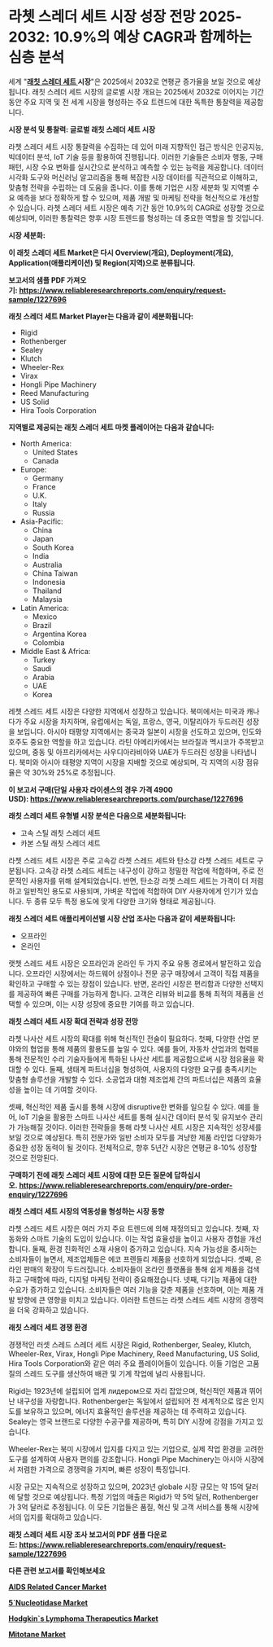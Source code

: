 <p><h1>라쳇 스레더 세트 시장 성장 전망 2025-2032: 10.9%의 예상 CAGR과 함께하는 심층 분석</h1></p><p>세계 "<strong><a href="https://www.reliableresearchreports.com/ratchet-threader-set-r1227696?utm_campaign=105&utm_medium=8&utm_source=Github&utm_content=ia&utm_term=09012025&utm_id=ratchet-threader-set">래칫 스레더 세트&nbsp;</a></strong><strong>시장</strong>"은 2025에서 2032로 연평균 증가율을 보일 것으로 예상됩니다. 래칫 스레더 세트 시장의 글로벌 시장 개요는 2025에서 2032로 이어지는 기간 동안 주요 지역 및 전 세계 시장을 형성하는 주요 트렌드에 대한 독특한 통찰력을 제공합니다.</p>
<p><strong>시장 분석 및 통찰력: 글로벌 래칫 스레더 세트 시장</strong></p>
<p><p>라쳇 스레더 세트 시장 통찰력을 수집하는 데 있어 미래 지향적인 접근 방식은 인공지능, 빅데이터 분석, IoT 기술 등을 활용하여 진행됩니다. 이러한 기술들은 소비자 행동, 구매 패턴, 시장 수요 변화를 실시간으로 분석하고 예측할 수 있는 능력을 제공합니다. 데이터 시각화 도구와 머신러닝 알고리즘을 통해 복잡한 시장 데이터를 직관적으로 이해하고, 맞춤형 전략을 수립하는 데 도움을 줍니다. 이를 통해 기업은 시장 세분화 및 지역별 수요 예측을 보다 정확하게 할 수 있으며, 제품 개발 및 마케팅 전략을 혁신적으로 개선할 수 있습니다. 라쳇 스레더 세트 시장은 예측 기간 동안 10.9%의 CAGR로 성장할 것으로 예상되며, 이러한 통찰력은 향후 시장 트렌드를 형성하는 데 중요한 역할을 할 것입니다.</p><a href="%7CAUTHORITHY_DOMAIN_URL%7C?utm_campaign=105&utm_medium=8&utm_source=Github&utm_content=ia&utm_term=09012025&utm_id=ratchet-threader-set"></a></p>
<p><strong>시장 세분화:</strong></p>
<p><strong>이 래칫 스레더 세트 Market은 다시 Overview(개요), Deployment(개요), Application(애플리케이션) 및 Region(지역)으로 분류됩니다.</strong></p>
<p><strong>보고서의 샘플 PDF 가져오기:&nbsp;<a href="https://www.reliableresearchreports.com/enquiry/request-sample/1227696?utm_campaign=105&utm_medium=8&utm_source=Github&utm_content=ia&utm_term=09012025&utm_id=ratchet-threader-set">https://www.reliableresearchreports.com/enquiry/request-sample/1227696</a></strong><strong></strong></p>
<p><strong>래칫 스레더 세트 Market Player는 다음과 같이 세분화됩니다:</strong></p>
<p><ul><li>Rigid</li><li>Rothenberger</li><li>Sealey</li><li>Klutch</li><li>Wheeler-Rex</li><li>Virax</li><li>Hongli Pipe Machinery</li><li>Reed Manufacturing</li><li>US Solid</li><li>Hira Tools Corporation</li></ul></p>
<p><strong>지역별로 제공되는 래칫 스레더 세트 마켓 플레이어는 다음과 같습니다:</strong></p>
<p><ul>
    <li>
        North America:
        <ul>
            <li>United States</li>
            <li>Canada</li>
        </ul>
    </li>
    <li>
        Europe:
        <ul>
            <li>Germany</li>
            <li>France</li>
            <li>U.K.</li>
            <li>Italy</li>
            <li>Russia</li>
        </ul>
    </li>
    <li>
        Asia-Pacific:
        <ul>
            <li>China</li>
            <li>Japan</li>
            <li>South Korea</li>
            <li>India</li>
            <li>Australia</li>
            <li>China Taiwan</li>
            <li>Indonesia</li>
            <li>Thailand</li>
            <li>Malaysia</li>
        </ul>
    </li>
    <li>
        Latin America:
        <ul>
            <li>Mexico</li>
            <li>Brazil</li>
            <li>Argentina Korea</li>
            <li>Colombia</li>
        </ul>
    </li>
    <li>
        Middle East & Africa:
        <ul>
            <li>Turkey</li>
            <li>Saudi</li>
            <li>Arabia</li>
            <li>UAE</li>
            <li>Korea</li>
        </ul>
    </li>
    </ul></p>
<p><p>레쳇 스레드 세트 시장은 다양한 지역에서 성장하고 있습니다. 북미에서는 미국과 캐나다가 주요 시장을 차지하며, 유럽에서는 독일, 프랑스, 영국, 이탈리아가 두드러진 성장을 보입니다. 아시아 태평양 지역에서는 중국과 일본이 시장을 선도하고 있으며, 인도와 호주도 중요한 역할을 하고 있습니다. 라틴 아메리카에서는 브라질과 멕시코가 주목받고 있으며, 중동 및 아프리카에서는 사우디아라비아와 UAE가 두드러진 성장을 나타냅니다. 북미와 아시아 태평양 지역이 시장을 지배할 것으로 예상되며, 각 지역의 시장 점유율은 약 30%와 25%로 추정됩니다.</p></p>
<p><strong>이 보고서 구매(단일 사용자 라이센스의 경우 가격 4900 USD):&nbsp;<a href="https://www.reliableresearchreports.com/purchase/1227696?utm_campaign=105&utm_medium=8&utm_source=Github&utm_content=ia&utm_term=09012025&utm_id=ratchet-threader-set">https://www.reliableresearchreports.com/purchase/1227696</a></strong></p>
<p><strong>래칫 스레더 세트 유형별 시장 분석은 다음으로 세분화됩니다:</strong></p>
<p><ul><li>고속 스틸 래칫 스레더 세트</li><li>카본 스틸 래칫 스레더 세트</li></ul></p>
<p><p>라쳇 스레드 세트 시장은 주로 고속강 라쳇 스레드 세트와 탄소강 라쳇 스레드 세트로 구분됩니다. 고속강 라쳇 스레드 세트는 내구성이 강하고 정밀한 작업에 적합하며, 주로 전문적인 사용자를 위해 설계되었습니다. 반면, 탄소강 라쳇 스레드 세트는 가격이 더 저렴하고 일반적인 용도로 사용되며, 가벼운 작업에 적합하여 DIY 사용자에게 인기가 있습니다. 두 종류 모두 특정 용도에 맞게 다양한 크기와 형태로 제공됩니다.</p></p>
<p><strong>래칫 스레더 세트 애플리케이션별 시장 산업 조사는 다음과 같이 세분화됩니다:</strong></p>
<p><ul><li>오프라인</li><li>온라인</li></ul></p>
<p><p>랫쳇 스레드 세트 시장은 오프라인과 온라인 두 가지 주요 유통 경로에서 발전하고 있습니다. 오프라인 시장에서는 하드웨어 상점이나 전문 공구 매장에서 고객이 직접 제품을 확인하고 구매할 수 있는 장점이 있습니다. 반면, 온라인 시장은 편리함과 다양한 선택지를 제공하여 빠른 구매를 가능하게 합니다. 고객은 리뷰와 비교를 통해 최적의 제품을 선택할 수 있으며, 이는 시장 성장에 중요한 기여를 하고 있습니다.</p></p>
<p><strong>래칫 스레더 세트 시장 확대 전략과 성장 전망</strong></p>
<p><p>라쳇 나사산 세트 시장의 확대를 위해 혁신적인 전술이 필요하다. 첫째, 다양한 산업 분야와의 협업을 통해 제품의 활용도를 높일 수 있다. 예를 들어, 자동차 산업과의 협력을 통해 전문적인 수리 기술자들에게 특화된 나사산 세트를 제공함으로써 시장 점유율을 확대할 수 있다. 둘째, 생태계 파트너십을 형성하여, 사용자의 다양한 요구를 충족시키는 맞춤형 솔루션을 개발할 수 있다. 소공업과 대형 제조업체 간의 파트너십은 제품의 효율성을 높이는 데 기여할 것이다.</p><p>셋째, 혁신적인 제품 출시를 통해 시장에 disruptive한 변화를 일으킬 수 있다. 예를 들어, IoT 기술을 활용한 스마트 나사산 세트를 통해 실시간 데이터 분석 및 유지보수 관리가 가능해질 것이다. 이러한 전략들을 통해 라쳇 나사산 세트 시장은 지속적인 성장세를 보일 것으로 예상된다. 특히 전문가와 일반 소비자 모두를 겨냥한 제품 라인업 다양화가 중요한 성장 동력이 될 것이다. 전체적으로, 향후 5년간 시장은 연평균 8-10% 성장할 것으로 전망된다.</p></p>
<p><strong>구매하기 전에 래칫 스레더 세트 시장에 대한 모든 질문에 답하십시오.&nbsp;<a href="https://www.reliableresearchreports.com/enquiry/pre-order-enquiry/1227696?utm_campaign=105&utm_medium=8&utm_source=Github&utm_content=ia&utm_term=09012025&utm_id=ratchet-threader-set">https://www.reliableresearchreports.com/enquiry/pre-order-enquiry/1227696</a></strong><strong></strong></p>
<p><strong>래칫 스레더 세트 시장의 역동성을 형성하는 시장 동향</strong></p>
<p><p>라쳇 스레드 세트 시장은 여러 가지 주요 트렌드에 의해 재정의되고 있습니다. 첫째, 자동화와 스마트 기술의 도입이 있습니다. 이는 작업 효율성을 높이고 사용자 경험을 개선합니다. 둘째, 환경 친화적인 소재 사용이 증가하고 있습니다. 지속 가능성을 중시하는 소비자들이 늘면서, 제조업체들은 에코 프렌들리 제품을 선호하게 되었습니다. 셋째, 온라인 판매의 확장이 두드러집니다. 소비자들이 온라인 플랫폼을 통해 쉽게 제품을 검색하고 구매함에 따라, 디지털 마케팅 전략이 중요해졌습니다. 넷째, 다기능 제품에 대한 수요가 증가하고 있습니다. 소비자들은 여러 기능을 갖춘 제품을 선호하며, 이는 제품 개발 방향에 큰 영향을 미치고 있습니다. 이러한 트렌드는 라쳇 스레드 세트 시장의 경쟁력을 더욱 강화하고 있습니다.</p></p>
<p><strong>래칫 스레더 세트 경쟁 환경</strong></p>
<p><p>경쟁적인 러셋 스레드 스레더 세트 시장은 Rigid, Rothenberger, Sealey, Klutch, Wheeler-Rex, Virax, Hongli Pipe Machinery, Reed Manufacturing, US Solid, Hira Tools Corporation와 같은 여러 주요 플레이어들이 있습니다. 이들 기업은 고품질의 스레드 도구를 생산하여 배관 및 기계 작업에 널리 사용됩니다.</p><p>Rigid는 1923년에 설립되어 업계 лидером으로 자리 잡았으며, 혁신적인 제품과 뛰어난 내구성을 자랑합니다. Rothenberger는 독일에서 설립되어 전 세계적으로 많은 인지도를 보유하고 있으며, 에너지 효율적인 솔루션을 제공하는 데 주력하고 있습니다. Sealey는 영국 브랜드로 다양한 수공구를 제공하며, 특히 DIY 시장에 강점을 가지고 있습니다.</p><p>Wheeler-Rex는 북미 시장에서 입지를 다지고 있는 기업으로, 실제 작업 환경을 고려한 도구를 설계하여 사용자 편의를 강조합니다. Hongli Pipe Machinery는 아시아 시장에서 저렴한 가격으로 경쟁력을 가지며, 빠른 성장이 특징입니다. </p><p>시장 규모는 지속적으로 성장하고 있으며, 2023년 globale 시장 규모는 약 15억 달러에 달할 것으로 예상됩니다. 특정 기업의 매출은 Rigid가 약 5억 달러, Rothenberger가 3억 달러로 추정됩니다. 이 모든 기업들은 품질, 혁신 및 고객 서비스를 통해 시장에서의 입지를 확대하고 있습니다.</p></p>
<p><strong>래칫 스레더 세트 시장 조사 보고서의 PDF 샘플 다운로드:&nbsp;<a href="https://www.reliableresearchreports.com/enquiry/request-sample/1227696?utm_campaign=105&utm_medium=8&utm_source=Github&utm_content=ia&utm_term=09012025&utm_id=ratchet-threader-set">https://www.reliableresearchreports.com/enquiry/request-sample/1227696</a></strong></p>
<p><strong></strong></p>
<p><strong></strong></p>
<p><strong></strong></p>
<p><strong></strong></p>
<p><strong>다른 관련 보고서를 확인해보세요</strong></p>
<p><strong><p><a href="https://github.com/DianaWilson796/Market-Research-Report-List-1/blob/main/aids-related-cancer-market.md?utm_campaign=105&utm_medium=8&utm_source=Github&utm_content=ia&utm_term=09012025&utm_id=ratchet-threader-set">AIDS Related Cancer Market</a></p><p><a href="https://github.com/maclarensidney/Market-Research-Report-List-1/blob/main/5nucleotidase-market.md?utm_campaign=105&utm_medium=8&utm_source=Github&utm_content=ia&utm_term=09012025&utm_id=ratchet-threader-set">5`Nucleotidase Market</a></p><p><a href="https://github.com/joannesouthgate/Market-Research-Report-List-5/blob/main/hodgkins-lymphoma-therapeutics-market.md?utm_campaign=105&utm_medium=8&utm_source=Github&utm_content=ia&utm_term=09012025&utm_id=ratchet-threader-set">Hodgkin`s Lymphoma Therapeutics Market</a></p><p><a href="https://github.com/sofayahoo2023/Market-Research-Report-List-6/blob/main/mitotane-market.md?utm_campaign=105&utm_medium=8&utm_source=Github&utm_content=ia&utm_term=09012025&utm_id=ratchet-threader-set">Mitotane Market</a></p></strong></p>
